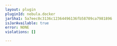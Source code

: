 ```yaml
---
layout: plugin
pluginId: nebula.docker
jarSha1: 5a7eec0c3136c12364496136fb58709ca7981896
isJarAvailable: true
error: NONE
violations: []

---
```

